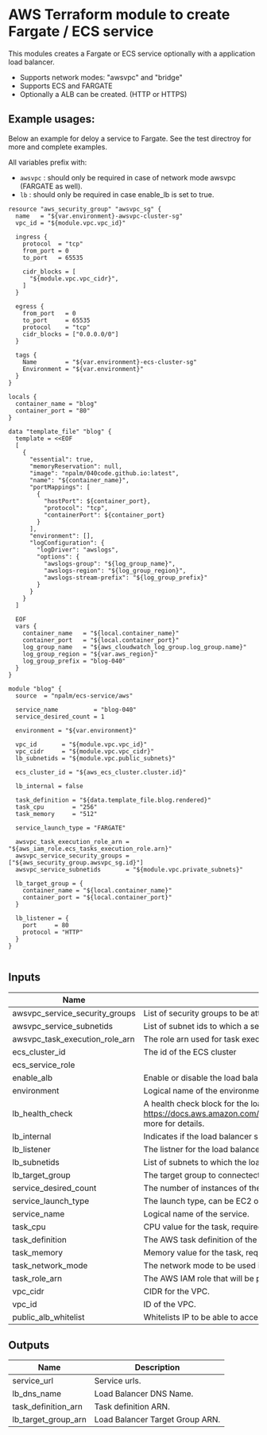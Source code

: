# AWS Terraform module to create Fargate / ECS service

This modules creates a Fargate or ECS service optionally with a application load balancer.
- Supports network modes: "awsvpc" and "bridge"
- Supports ECS and FARGATE
- Optionally a ALB can be created. (HTTP or HTTPS)



## Example usages:
Below an example for deloy a service to Fargate. See the test directroy for more and complete examples.

All variables prefix with:
- `awsvpc` : should only be required in case of network mode awsvpc (FARGATE as well).
- `lb` : should only be required in case enable_lb is set to true.

```
resource "aws_security_group" "awsvpc_sg" {
  name   = "${var.environment}-awsvpc-cluster-sg"
  vpc_id = "${module.vpc.vpc_id}"

  ingress {
    protocol  = "tcp"
    from_port = 0
    to_port   = 65535

    cidr_blocks = [
      "${module.vpc.vpc_cidr}",
    ]
  }

  egress {
    from_port   = 0
    to_port     = 65535
    protocol    = "tcp"
    cidr_blocks = ["0.0.0.0/0"]
  }

  tags {
    Name        = "${var.environment}-ecs-cluster-sg"
    Environment = "${var.environment}"
  }
}

locals {
  container_name = "blog"
  container_port = "80"
}

data "template_file" "blog" {
  template = <<EOF
  [
    {
      "essential": true,
      "memoryReservation": null,
      "image": "npalm/040code.github.io:latest",
      "name": "${container_name}",
      "portMappings": [
        {
          "hostPort": ${container_port},
          "protocol": "tcp",
          "containerPort": ${container_port}
        }
      ],
      "environment": [],
      "logConfiguration": {
        "logDriver": "awslogs",
        "options": {
          "awslogs-group": "${log_group_name}",
          "awslogs-region": "${log_group_region}",
          "awslogs-stream-prefix": "${log_group_prefix}"
        }
      }
    }
  ]

  EOF
  vars {
    container_name   = "${local.container_name}"
    container_port   = "${local.container_port}"
    log_group_name   = "${aws_cloudwatch_log_group.log_group.name}"
    log_group_region = "${var.aws_region}"
    log_group_prefix = "blog-040"
  }
}

module "blog" {
  source  = "npalm/ecs-service/aws"

  service_name          = "blog-040"
  service_desired_count = 1

  environment = "${var.environment}"

  vpc_id       = "${module.vpc.vpc_id}"
  vpc_cidr     = "${module.vpc.vpc_cidr}"
  lb_subnetids = "${module.vpc.public_subnets}"

  ecs_cluster_id = "${aws_ecs_cluster.cluster.id}"

  lb_internal = false

  task_definition = "${data.template_file.blog.rendered}"
  task_cpu        = "256"
  task_memory     = "512"

  service_launch_type = "FARGATE"

  awsvpc_task_execution_role_arn = "${aws_iam_role.ecs_tasks_execution_role.arn}"
  awsvpc_service_security_groups = ["${aws_security_group.awsvpc_sg.id}"]
  awsvpc_service_subnetids       = "${module.vpc.private_subnets}"

  lb_target_group = {
    container_name = "${local.container_name}"
    container_port = "${local.container_port}"
  }

  lb_listener = {
    port     = 80
    protocol = "HTTP"
  }
}


```


## Inputs

| Name | Description | Type | Default | Required |
|------|-------------|:----:|:-----:|:-----:|
| awsvpc_service_security_groups | List of security groups to be attached to service running in awsvpc network mode. | string | `<list>` | no |
| awsvpc_service_subnetids | List of subnet ids to which a service is deployed in fargate mode. | string | `<list>` | no |
| awsvpc_task_execution_role_arn | The role arn used for task execution. Required for network mode awsvpc. | string | `` | no |
| ecs_cluster_id | The id of the ECS cluster | string | - | yes |
| ecs_service_role |  | string | `` | no |
| enable_alb | Enable or disable the load balancer. | string | `true` | no |
| environment | Logical name of the environment, will be used as prefix and in tags. | string | - | yes |
| lb_health_check | A health check block for the load balancer, see https://docs.aws.amazon.com/elasticloadbalancing/latest/APIReference/API_CreateTargetGroup.html more for details. | list | `<list>` | no |
| lb_internal | Indicates if the load balancer should be internal or external. | string | `true` | no |
| lb_listener | The listner for the load balancer, SSL in only applied once a certificate arn is provided. | map | `<map>` | no |
| lb_subnetids | List of subnets to which the load balancer needs to be attached. Mandatory when enable_alb = true. | list | `<list>` | no |
| lb_target_group | The target group to connectect the container to the load balancer listerner. | map | `<map>` | no |
| service_desired_count | The number of instances of the task definition to place and keep running. | string | `1` | no |
| service_launch_type | The launch type, can be EC2 or FARGATE. | string | `EC2` | no |
| service_name | Logical name of the service. | string | - | yes |
| task_cpu | CPU value for the task, required for FARGATE. | string | `` | no |
| task_definition | The AWS task definition of the containers to be created. | string | - | yes |
| task_memory | Memory value for the task, required for FARGATE. | string | `` | no |
| task_network_mode | The network mode to be used in the task definiton. Supported modes are awsvpc and bridge. | string | `awsvpc` | no |
| task_role_arn | The AWS IAM role that will be provided to the task to perform AWS actions. | string | `` | no |
| vpc_cidr | CIDR for the VPC. | string | - | yes |
| vpc_id | ID of the VPC. | string | - | yes |
| public_alb_whitelist | Whitelists IP to be able to access ALB | list | ["0.0.0.0/0","::/0"] | no |

## Outputs

| Name | Description |
|------|-------------|
| service_url | Service urls. |
| lb_dns_name | Load Balancer DNS Name. |
| task_definition_arn | Task definition ARN. |
| lb_target_group_arn | Load Balancer Target Group ARN. |
